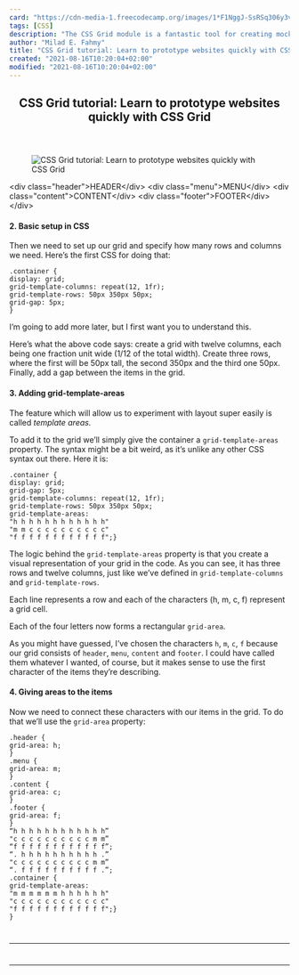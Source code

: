 ```yaml
---
card: "https://cdn-media-1.freecodecamp.org/images/1*F1NggJ-SsRSq306y3vCong.png"
tags: [CSS]
description: "The CSS Grid module is a fantastic tool for creating mockups "
author: "Milad E. Fahmy"
title: "CSS Grid tutorial: Learn to prototype websites quickly with CSS Grid"
created: "2021-08-16T10:20:04+02:00"
modified: "2021-08-16T10:20:04+02:00"
---
```

<div class="site-wrapper">
<main id="site-main" class="site-main outer">
<div class="inner">
<article class="post-full post tag-css tag-web-development tag-design tag-ux tag-web-design ">
<header class="post-full-header">
<h1 class="post-full-title">CSS Grid tutorial: Learn to prototype websites quickly with CSS Grid</h1>
</header>
<figure class="post-full-image">
<picture>
<source media="(max-width: 700px)" sizes="1px" srcset="data:image/gif;base64,R0lGODlhAQABAIAAAAAAAP///yH5BAEAAAAALAAAAAABAAEAAAIBRAA7 1w">
<source media="(min-width: 701px)" sizes="(max-width: 800px) 400px,
(max-width: 1170px) 700px,
1400px" srcset="https://cdn-media-1.freecodecamp.org/images/1*F1NggJ-SsRSq306y3vCong.png 300w,
https://cdn-media-1.freecodecamp.org/images/1*F1NggJ-SsRSq306y3vCong.png 600w,
https://cdn-media-1.freecodecamp.org/images/1*F1NggJ-SsRSq306y3vCong.png 1000w,
https://cdn-media-1.freecodecamp.org/images/1*F1NggJ-SsRSq306y3vCong.png 2000w">
<img onerror="this.style.display='none'" src="https://cdn-media-1.freecodecamp.org/images/1*F1NggJ-SsRSq306y3vCong.png" alt="CSS Grid tutorial: Learn to prototype websites quickly with CSS Grid">
</picture>
</figure>
<section class="post-full-content">
<div class="post-content">
&lt;div class="header"&gt;HEADER&lt;/div&gt;
&lt;div class="menu"&gt;MENU&lt;/div&gt;
&lt;div class="content"&gt;CONTENT&lt;/div&gt;
&lt;div class="footer"&gt;FOOTER&lt;/div&gt;
&lt;/div&gt;
</code></pre><h4 id="2-basic-setup-in-css">2. Basic setup in CSS</h4><p>Then we need to set up our grid and specify how many rows and columns we need. Here’s the first CSS for doing that:</p><pre><code class="language-css">.container {
display: grid;
grid-template-columns: repeat(12, 1fr);
grid-template-rows: 50px 350px 50px;
grid-gap: 5px;
}
</code></pre><p>I’m going to add more later, but I first want you to understand this.</p><p>Here’s what the above code says: create a grid with twelve columns, each being one fraction unit wide (1/12 of the total width). Create three rows, where the first will be 50px tall, the second 350px and the third one 50px. Finally, add a gap between the items in the grid.</p><h4 id="3-adding-grid-template-areas">3. Adding grid-template-areas</h4><p>The feature which will allow us to experiment with layout super easily is called <em>template areas.</em></p><p>To add it to the grid we’ll simply give the container a <code>grid-template-areas</code> property. The syntax might be a bit weird, as it’s unlike any other CSS syntax out there. Here it is:</p><pre><code class="language-css">.container {
display: grid;
grid-gap: 5px;
grid-template-columns: repeat(12, 1fr);
grid-template-rows: 50px 350px 50px;
grid-template-areas:
"h h h h h h h h h h h h"
"m m c c c c c c c c c c"
"f f f f f f f f f f f f";}
</code></pre><p>The logic behind the <code>grid-template-areas</code> property is that you create a visual representation of your grid in the code. As you can see, it has three rows and twelve columns, just like we’ve defined in <code>grid-template-columns</code> and <code>grid-template-rows</code>.</p><p>Each line represents a row and each of the characters (h, m, c, f) represent a grid cell.</p><p>Each of the four letters now forms a rectangular <code>grid-area</code>.</p><p>As you might have guessed, I’ve chosen the characters <code>h</code>, <code>m</code>, <code>c</code>, <code>f</code> because our grid consists of <code>header</code>, <code>menu</code>, <code>content</code> and <code>footer</code>. I could have called them whatever I wanted, of course, but it makes sense to use the first character of the items they’re describing.</p><h4 id="4-giving-areas-to-the-items">4. Giving areas to the items</h4><p>Now we need to connect these characters with our items in the grid. To do that we’ll use the <code>grid-area</code> property:</p><pre><code class="language-css">.header {
grid-area: h;
}
.menu {
grid-area: m;
}
.content {
grid-area: c;
}
.footer {
grid-area: f;
}
“h h h h h h h h h h h h”
"c c c c c c c c c c m m”
“f f f f f f f f f f f f”;
“. h h h h h h h h h h .”
"c c c c c c c c c c m m”
“. f f f f f f f f f f .”;
.container {
grid-template-areas:
"m m m m m m h h h h h h"
"c c c c c c c c c c c c"
"f f f f f f f f f f f f";}
}
</div>
<hr>
<hr>
</section>
</article>
</div>
</main>
</div>
<!-- Google Tag Manager (noscript) -->
<!-- End Google Tag Manager (noscript) -->
